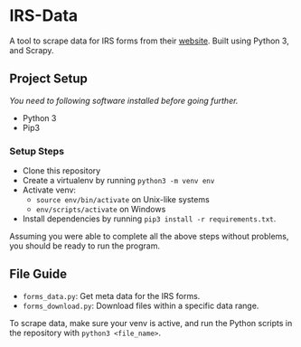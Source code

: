 # IRS-Data

A tool to scrape data for IRS forms from their [website](https://apps.irs.gov/app/picklist/list/priorFormPublication.html?indexOfFirstRow=25&sortColumn=sortOrder&value=&criteria=&resultsPerPage=25&isDescending=false). Built using Python 3, and Scrapy.

## Project Setup

*You need to following software installed before going further.*

- Python 3
- Pip3

### Setup Steps

- Clone this repository
- Create a virtualenv by running `python3 -m venv env`
- Activate venv:
    * `source env/bin/activate` on Unix-like systems
    * `env/scripts/activate` on Windows
- Install dependencies by running `pip3 install -r requirements.txt`.

Assuming you were able to complete all the above steps without problems, you should be ready to run the program.

## File Guide

- `forms_data.py`: Get meta data for the IRS forms.
- `forms_download.py`: Download files within a specific data range. 

To scrape data, make sure your venv is active, and run the Python scripts in the repository with `python3 <file_name>`.
